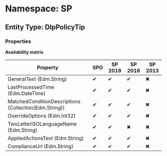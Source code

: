 # Namespace: SP
## Entity Type: DlpPolicyTip

### Properties

**Availability matrix**

Property | SPO | SP 2019 | SP 2016 | SP 2013
----------|-----|---------|---------|--------
GeneralText (Edm.String) | ✔ | ✔ | ✔ | ✖
LastProcessedTime (Edm.DateTime) | ✔ | ✔ | ✔ | ✖
MatchedConditionDescriptions (Collection(Edm.String)) | ✔ | ✔ | ✔ | ✖
OverrideOptions (Edm.Int32) | ✔ | ✔ | ✔ | ✖
TwoLetterISOLanguageName (Edm.String) | ✔ | ✔ | ✖ | ✖
AppliedActionsText (Edm.String) | ✔ | ✔ | ✔ | ✖
ComplianceUrl (Edm.String) | ✔ | ✔ | ✔ | ✖


